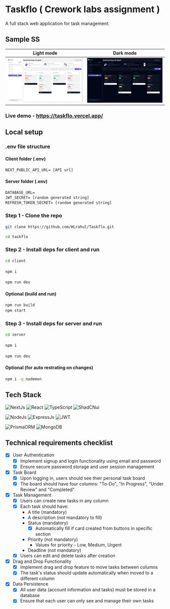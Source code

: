 # Taskflo ( Crework labs assignment )

A full stack web application for task management.

## Sample SS

| Light mode | Dark mode |
| --- | --- |
| ![Light mode](media/light%20mode.png) | ![Dark mode](media/dark%20mode.png) |

### Live demo - https://taskflo.vercel.app/

## Local setup

### .env file structure

#### Client folder (.env)

```note
NEXT_PUBLIC_API_URL= [API url]
```

#### Server folder (.env)

```note
DATABASE_URL=
JWT_SECRET= [random generated string]
REFRESH_TOKEN_SECRET= [random generated string]
```

### Step 1 - Clone the repo

```bash
git clone https://github.com/HLrahul/Taskflo.git
```

```bash
cd taskflo
```

### Step 2 - Install deps for client and run

```bash
cd client

npm i

npm run dev
```

#### Optional (build and run)

```bash
npm run build
npm start
```

### Step 3 - Install deps for server and run

```bash
cd server

npm i

npm run dev
```

#### Optional (for auto restrating on changes)

```bash
npm i -g nodemon
```

## Tech Stack

![NextJs](https://img.shields.io/badge/next%20js-000000?style=for-the-badge&logo=nextdotjs&logoColor=white) ![React](https://img.shields.io/badge/React-20232A?style=for-the-badge&logo=react&logoColor=61DAFB) ![TypeScript](    https://img.shields.io/badge/TypeScript-007ACC?style=for-the-badge&logo=typescript&logoColor=white) ![ShadCNui](https://img.shields.io/badge/shadcn%2Fui-000000?style=for-the-badge&logo=shadcnui&logoColor=white)

![NodeJs](https://img.shields.io/badge/Node%20js-339933?style=for-the-badge&logo=nodedotjs&logoColor=white) ![ExpressJs](https://img.shields.io/badge/Express%20js-000000?style=for-the-badge&logo=express&logoColor=white) ![JWT](https://img.shields.io/badge/JWT-000000?style=for-the-badge&logo=JSON%20web%20tokens&logoColor=white)

![PrismaORM](https://img.shields.io/badge/Prisma-3982CE?style=for-the-badge&logo=Prisma&logoColor=white) ![MongoDB](https://img.shields.io/badge/MongoDB-4EA94B?style=for-the-badge&logo=mongodb&logoColor=white)

## Technical requirements checklist

- [x] User Authentication
  - [x] Implement signup and login functionality using email and password
  - [x] Ensure secure password storage and user session management

- [x] Task Board
  - [x] Upon logging in, users should see their personal task board
  - [x] The board should have four columns: "To-Do", "In Progress", “Under Review” and "Completed"

- [x] Task Management
  - [x] Users can create new tasks in any column
  - [x] Each task should have:
    - A title (mandatory)
    - A description (not mandatory to fill)
    - Status (mandatory)
      - [x] Automatically fill if card created from buttons in specific section
    - Priority (not mandatory)
      - Values for priority - Low, Medium, Urgent
    - Deadline (not mandatory)
  - [x] Users can edit and delete tasks after creation

- [x] Drag and Drop Functionality
  - [x] Implement drag and drop feature to move tasks between columns
  - [x] The task's status should update automatically when moved to a different column

- [x] Data Persistence
  - [x] All user data (account information and tasks) must be stored in a database
  - [x] Ensure that each user can only see and manage their own tasks
